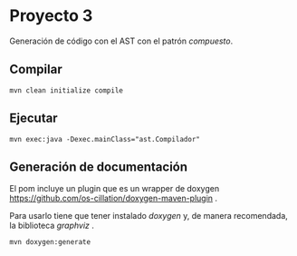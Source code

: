 # Proyecto 3

Generación de código con el AST con el patrón _compuesto_.

## Compilar
`mvn clean initialize compile`

## Ejecutar
`mvn exec:java -Dexec.mainClass="ast.Compilador"`

## Generación de documentación
El pom incluye un plugin que es un wrapper de doxygen
https://github.com/os-cillation/doxygen-maven-plugin .

Para usarlo tiene que tener instalado _doxygen_ y, de manera recomendada,
la biblioteca _graphviz_ .

`mvn doxygen:generate`